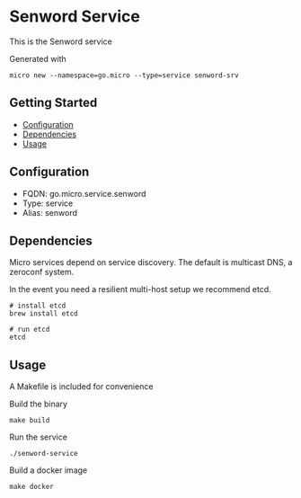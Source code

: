 # Senword Service

This is the Senword service

Generated with

```
micro new --namespace=go.micro --type=service senword-srv
```

## Getting Started

- [Configuration](#configuration)
- [Dependencies](#dependencies)
- [Usage](#usage)

## Configuration

- FQDN: go.micro.service.senword
- Type: service
- Alias: senword

## Dependencies

Micro services depend on service discovery. The default is multicast DNS, a zeroconf system.

In the event you need a resilient multi-host setup we recommend etcd.

```
# install etcd
brew install etcd

# run etcd
etcd
```

## Usage

A Makefile is included for convenience

Build the binary

```
make build
```

Run the service
```
./senword-service
```

Build a docker image
```
make docker
```